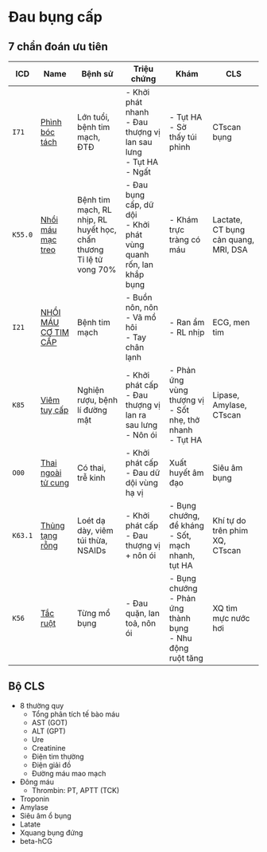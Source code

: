 # Đau bụng cấp

## 7 chẩn đoán ưu tiên


| ICD     | Name                                              | Bệnh sử                                                                | Triệu chứng                                                             | Khám                                                           | CLS                                  |
| ------- | ------------------------------------------------- | ---------------------------------------------------------------------- | ----------------------------------------------------------------------- | -------------------------------------------------------------- | ------------------------------------ |
| `I71`   | [Phình bóc tách](Ph%C3%ACnh%20b%C3%B3c%20t%C3%A1ch.md)                                | Lớn tuổi, bệnh tim mạch, ĐTĐ                                           | - Khởi phát nhanh<br>- Đau thượng vị lan sau lưng<br>- Tụt HA<br>- Ngất | - Tụt HA<br>- Sờ thấy túi phình                                | CTscan bụng                          |
| `K55.0` | [Nhồi máu mạc treo](./Acute%20mesenteric%20ischaemia.md) | Bệnh tim mạch, RL nhịp, RL huyết học, chấn thương<br>Tỉ lệ tử vong 70% | - Đau bụng cấp, dữ dội<br>- Khởi phát vùng quanh rốn, lan khắp bụng     | - Khám trực tràng có máu                                       | Lactate, CT bụng cản quang, MRI, DSA |
| `I21`   | [NHỒI MÁU CƠ TIM CẤP](./NH%E1%BB%92I%20M%C3%81U%20C%C6%A0%20TIM%20C%E1%BA%A4P.md)                           | Bệnh tim mạch                                                          | - Buồn nôn, nôn<br>- Vã mồ hôi<br>- Tay chân lạnh                       | - Ran ẩm<br>- RL nhịp                                          | ECG, men tim                         |
| `K85`   | [Viêm tuỵ cấp](./Vi%C3%AAm%20tu%E1%BB%B5%20c%E1%BA%A5p.md)                                  | Nghiện rượu, bệnh lí đường mật                                         | - Khởi phát cấp<br>- Đau thượng vị lan ra sau lưng<br>- Nôn ói          | - Phản ứng vùng thượng vị<br>- Sốt nhẹ, thở nhanh<br>- Tụt HA  | Lipase, Amylase, CTscan              |
| `O00`   | [Thai ngoài tử cung](../The%20TRIO/000%20Zettlekasten/UMP/BM%20S%E1%BA%A2N%20-%20PH%E1%BB%A4/41%20-%20Qu%E1%BA%A3n%20l%C3%AD%20thai%203%20th%C3%A1ng%20%C4%91%E1%BA%A7u%20thai%20k%C3%AC/Thai%20ngo%C3%A0i%20t%E1%BB%AD%20cung.md)                            | Có thai, trễ kinh                                                      | - Khởi phát cấp<br>- Đau dữ dội vùng hạ vị                              | Xuất huyết âm đạo                                              | Siêu âm bụng                         |
| `K63.1` | [Thủng tạng rỗng](Th%E1%BB%A7ng%20t%E1%BA%A1ng%20r%E1%BB%97ng.md)                               | Loét dạ dày, viêm túi thừa, NSAIDs                                     | - Khởi phát cấp<br>- Đau thượng vị + nôn ói                             | - Bụng chướng, đề kháng<br>- Sốt, mạch nhanh, tụt HA           | Khí tự do trên phim XQ, CTscan       |
| `K56`   | [Tắc ruột](../The%20TRIO/000%20Zettlekasten/UMP/BM%20NGO%E1%BA%A0I%20TQ/T%E1%BA%AEC%20RU%E1%BB%98T.md)                                      | Từng mổ bụng                                                           | - Đau quặn, lan toả, nôn ói                                             | - Bụng chướng<br>- Phản ứng thành bụng<br>- Nhu động ruột tăng | XQ tìm mực nước hơi                  |


## Bộ CLS
- 8 thường quy
	- Tổng phân tích tế bào máu
	- AST (GOT)
	- ALT (GPT)
	- Ure
	- Creatinine
	- Điện tim thường
	- Điện giải đồ
	- Đường máu mao mạch
- Đông máu
	- Thrombin: PT, APTT (TCK)
- Troponin
- Amylase
- Siêu âm ổ bụng
- Latate
- Xquang bụng đứng
- beta-hCG